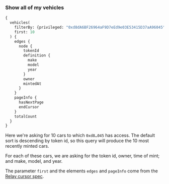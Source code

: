 ### Show all of my vehicles

```graphql
{
  vehicles(
    filterBy: {privileged: "0xd8dA6BF26964aF9D7eEd9e03E53415D37aA96045"},
    first: 10
  ) {
    edges {
      node {
        tokenId
        definition {
          make
          model
          year
        }
        owner
        mintedAt
      }
    }
    pageInfo {
      hasNextPage
      endCursor
    }
    totalCount
  }
}
```

Here we're asking for 10 cars to which `0xd8…045` has access. The default sort is descending by token id, so this query will produce the 10 most recently minted cars.

For each of these cars, we are asking for the token id, owner, time of mint; and make, model, and year.

The parameter `first` and the elements `edges` and `pageInfo` come from the [Relay cursor spec](https://relay.dev/graphql/connections.htm).
